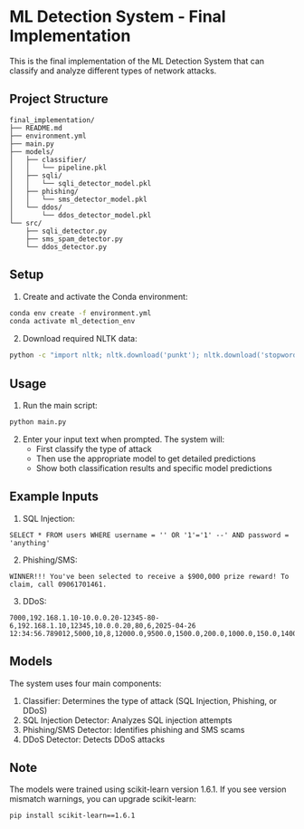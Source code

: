 # ML Detection System - Final Implementation

This is the final implementation of the ML Detection System that can classify and analyze different types of network attacks.

## Project Structure
```
final_implementation/
├── README.md
├── environment.yml
├── main.py
├── models/
│   ├── classifier/
│   │   └── pipeline.pkl
│   ├── sqli/
│   │   └── sqli_detector_model.pkl
│   ├── phishing/
│   │   └── sms_detector_model.pkl
│   └── ddos/
│       └── ddos_detector_model.pkl
└── src/
    ├── sqli_detector.py
    ├── sms_spam_detector.py
    └── ddos_detector.py
```

## Setup

1. Create and activate the Conda environment:
```bash
conda env create -f environment.yml
conda activate ml_detection_env
```

2. Download required NLTK data:
```bash
python -c "import nltk; nltk.download('punkt'); nltk.download('stopwords')"
```

## Usage

1. Run the main script:
```bash
python main.py
```

2. Enter your input text when prompted. The system will:
   - First classify the type of attack
   - Then use the appropriate model to get detailed predictions
   - Show both classification results and specific model predictions

## Example Inputs

1. SQL Injection:
```
SELECT * FROM users WHERE username = '' OR '1'='1' --' AND password = 'anything'
```

2. Phishing/SMS:
```
WINNER!!! You've been selected to receive a $900,000 prize reward! To claim, call 09061701461.
```

3. DDoS:
```
7000,192.168.1.10-10.0.0.20-12345-80-6,192.168.1.10,12345,10.0.0.20,80,6,2025-04-26 12:34:56.789012,5000,10,8,12000.0,9500.0,1500.0,200.0,1000.0,150.0,1400.0,300.0,1187.5,200.0,4300.0,3.6,294.1176,50.0,600.0,10.0,4000.0,555.5556,100.0,800.0,50.0,3000.0,428.5714,75.0,700.0,20.0,2,1,0,0,32,32,2.0,1.6,200.0,1500.0,1194.4444,300.0,90000.0,1,1,0,3,16,0,0,0,0.8,1194.4444,1100.0,1187.5,32,12000.0,10.0,2400.0,9500.0,8.0,1900.0,5,6000,4,4750,64240,64240,10,1460,300.0,50.0,700.0,20.0,400.0,100.0,800.0,30.0,0,0,Normal,Benign
```

## Models

The system uses four main components:

1. Classifier: Determines the type of attack (SQL Injection, Phishing, or DDoS)
2. SQL Injection Detector: Analyzes SQL injection attempts
3. Phishing/SMS Detector: Identifies phishing and SMS scams
4. DDoS Detector: Detects DDoS attacks

## Note

The models were trained using scikit-learn version 1.6.1. If you see version mismatch warnings, you can upgrade scikit-learn:
```bash
pip install scikit-learn==1.6.1
``` 